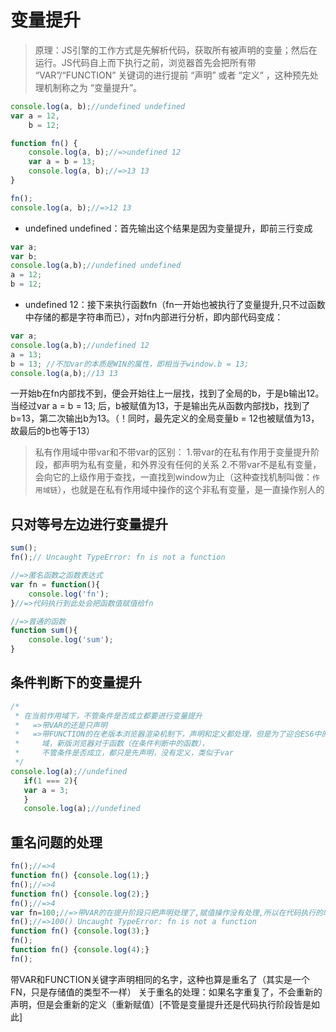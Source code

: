 # 变量提升

> 原理：JS引擎的工作方式是先解析代码，获取所有被声明的变量；然后在运行。JS代码自上而下执行之前，浏览器首先会把所有带 “VAR”/“FUNCTION” 关键词的进行提前 “声明” 或者 “定义” ，这种预先处理机制称之为 “变量提升”。
```javascript
console.log(a, b);//undefined undefined
var a = 12,
    b = 12;

function fn() {
    console.log(a, b);//=>undefined 12
    var a = b = 13;
    console.log(a, b);//=>13 13
}

fn();
console.log(a, b);//=>12 13
```

 - undefined undefined：首先输出这个结果是因为变量提升，即前三行变成
```javascript
var a;
var b;
console.log(a,b);//undefined undefined
a = 12;
b = 12;
```
 - undefined 12：接下来执行函数fn（fn一开始也被执行了变量提升,只不过函数中存储的都是字符串而已），对fn内部进行分析，即内部代码变成：

```javascript
var a;
console.log(a,b);//undefined 12
a = 13;
b = 13; //不加var的本质是WIN的属性，即相当于window.b = 13; 
console.log(a,b);//13 13
```
一开始b在fn内部找不到，便会开始往上一层找，找到了全局的b，于是b输出12。
当经过var a = b = 13; 后，b被赋值为13，于是输出先从函数内部找b，找到了b=13，第二次输出b为13。（！同时，最先定义的全局变量b = 12也被赋值为13，故最后的b也等于13）

> 私有作用域中带var和不带var的区别：
1.带var的在私有作用于变量提升阶段，都声明为私有变量，和外界没有任何的关系
2.不带var不是私有变量，会向它的上级作用于查找，一直找到window为止（这种查找机制叫做：`作用域链`），也就是在私有作用域中操作的这个非私有变量，是一直操作别人的

## 只对等号左边进行变量提升

```javascript
sum();
fn();// Uncaught TypeError: fn is not a function 

//=>匿名函数之函数表达式
var fn = function(){
    console.log('fn');
}//=>代码执行到此处会把函数值赋值给fn

//=>普通的函数
function sum(){
    console.log('sum');
}
```

## 条件判断下的变量提升

```javascript
/*
 * 在当前作用域下，不管条件是否成立都要进行变量提升
 *   =>带VAR的还是只声明
 *   =>带FUNCTION的在老版本浏览器渲染机制下，声明和定义都处理，但是为了迎合ES6中的块级作用 
 *     域，新版浏览器对于函数（在条件判断中的函数），
 *     不管条件是否成立，都只是先声明，没有定义，类似于var
 */
console.log(a);//undefined
   if(1 === 2){
   var a = 3;
   }
   console.log(a);//undefined
```

## 重名问题的处理

```javascript
fn();//=>4
function fn() {console.log(1);}
fn();//=>4
function fn() {console.log(2);}
fn();//=>4
var fn=100;//=>带VAR的在提升阶段只把声明处理了,赋值操作没有处理,所以在代码执行的时候需要完成赋值 FN=100
fn();//=>100() Uncaught TypeError: fn is not a function
function fn() {console.log(3);}
fn();
function fn() {console.log(4);}
fn();
```
带VAR和FUNCTION关键字声明相同的名字，这种也算是重名了（其实是一个FN，只是存储值的类型不一样）
关于重名的处理：如果名字重复了，不会重新的声明，但是会重新的定义（重新赋值）[不管是变量提升还是代码执行阶段皆是如此]